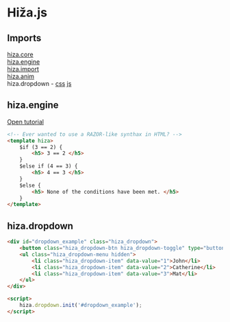 # Hiža.js

## Imports
[hiza.core](https://cdn.jsdelivr.net/gh/nevenpalcec/hiza_js/hiza/core/hiza.core.js)  
[hiza.engine](https://cdn.jsdelivr.net/gh/nevenpalcec/hiza_js/hiza/engine/hiza.engine.js)  
[hiza.import](https://cdn.jsdelivr.net/gh/nevenpalcec/hiza_js/hiza/import/hiza.import.js)  
[hiza.anim](https://cdn.jsdelivr.net/gh/nevenpalcec/hiza_js/hiza/components/hiza.anim.css)  
hiza.dropdown - [css](https://cdn.jsdelivr.net/gh/nevenpalcec/hiza_js/hiza/components/hiza.dropdown.js)
                [js](https://cdn.jsdelivr.net/gh/nevenpalcec/hiza_js/hiza/components/hiza.dropdown.css)  

## hiza.engine
[Open tutorial](https://app.my-rents.com/web/hiza-tutorial.html)
```html
<!-- Ever wanted to use a RAZOR-like synthax in HTML? -->
<template hiza>
    $if (3 == 2) {
        <h5> 3 == 2 </h5>
    }
    $else if (4 == 3) {
        <h5> 4 == 3 </h5>
    }
    $else {
        <h5> None of the conditions have been met. </h5>
    }
</template>
```

## hiza.dropdown
```html
<div id="dropdown_example" class="hiza_dropdown">
    <button class="hiza_dropdown-btn hiza_dropdown-toggle" type="button" data-value="">Select a peron</button>
    <ul class="hiza_dropdown-menu hidden">
        <li class="hiza_dropdown-item" data-value="1">John</li>
        <li class="hiza_dropdown-item" data-value="2">Catherine</li>
        <li class="hiza_dropdown-item" data-value="3">Mat</li>
    </ul>
</div>

<script>
    hiza.dropdown.init('#dropdown_example');
</script>
```
